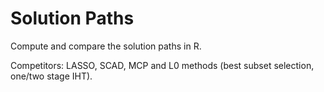 # Solution Paths

Compute and compare the solution paths in R. 

Competitors: LASSO, SCAD, MCP and L0 methods (best subset selection, one/two stage IHT).
